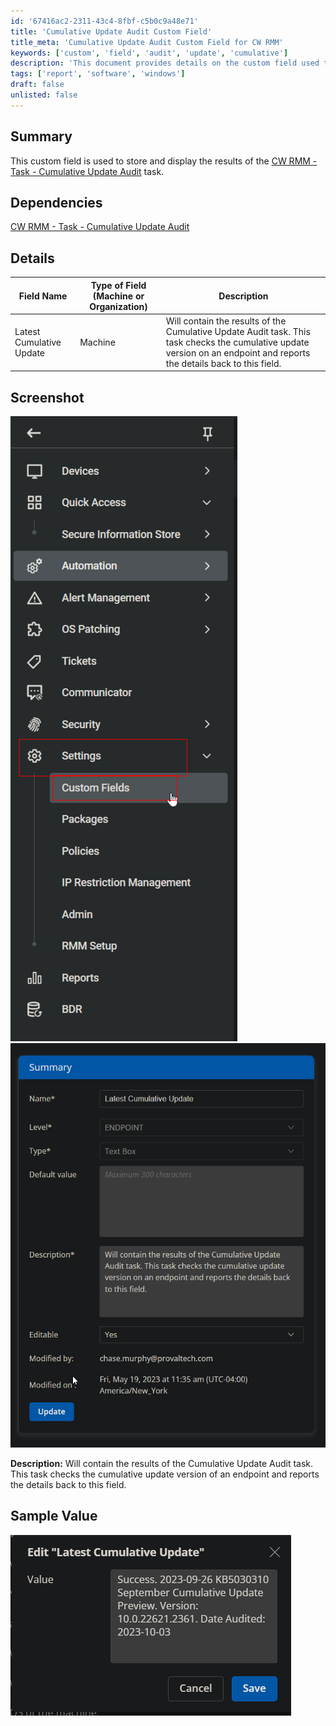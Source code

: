 ```yaml
---
id: '67416ac2-2311-43c4-8fbf-c5b0c9a48e71'
title: 'Cumulative Update Audit Custom Field'
title_meta: 'Cumulative Update Audit Custom Field for CW RMM'
keywords: ['custom', 'field', 'audit', 'update', 'cumulative']
description: 'This document provides details on the custom field used to store and display the results of the Cumulative Update Audit task in ConnectWise RMM. It includes information about the field type, dependencies, and sample values.'
tags: ['report', 'software', 'windows']
draft: false
unlisted: false
---
```


## Summary

This custom field is used to store and display the results of the [CW RMM - Task - Cumulative Update Audit](https://proval.itglue.com/DOC-5078775-14029442) task.

## Dependencies

[CW RMM - Task - Cumulative Update Audit](https://proval.itglue.com/DOC-5078775-14029442)

## Details

| Field Name                | Type of Field (Machine or Organization) | Description                                                                                                                                           |
|---------------------------|-----------------------------------------|-------------------------------------------------------------------------------------------------------------------------------------------------------|
| Latest Cumulative Update   | Machine                                 | Will contain the results of the Cumulative Update Audit task. This task checks the cumulative update version on an endpoint and reports the details back to this field. |

## Screenshot

![Screenshot 1](../../../static/img/Latest-Cumulative-Update/image_1.png)
![Screenshot 2](../../../static/img/Latest-Cumulative-Update/image_2.png)

**Description:** Will contain the results of the Cumulative Update Audit task. This task checks the cumulative update version of an endpoint and reports the details back to this field.

## Sample Value

![Sample Value](../../../static/img/Latest-Cumulative-Update/image_3.png)
